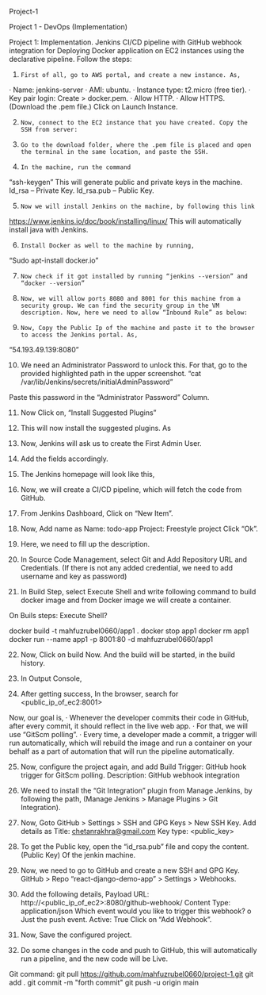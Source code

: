 

Project-1



Project 1 - DevOps (Implementation)

Project 1: Implementation.
 Jenkins CI/CD pipeline with GitHub webhook integration for Deploying Docker application on EC2 instances using the declarative pipeline.
Follow the steps:
1.     First of all, go to AWS portal, and create a new instance. As,
·       Name: jenkins-server
·       AMI: ubuntu.
·       Instance type: t2.micro (free tier).
·       Key pair login: Create > docker.pem.
·       Allow HTTP.
·       Allow HTTPS.
(Download the .pem file.)
Click on Launch Instance.
 

2.     Now, connect to the EC2 instance that you have created. Copy the SSH from server:
 
 
3.     Go to the download folder, where the .pem file is placed and open the terminal in the same location, and paste the SSH.
 
4.     In the machine, run the command
“ssh-keygen”
This will generate public and private keys in the machine.
Id_rsa – Private Key.
Id_rsa.pub – Public Key.
 

5.     Now we will install Jenkins on the machine, by following this link  
https://www.jenkins.io/doc/book/installing/linux/
This will automatically install java with Jenkins.
 
6.     Install Docker as well to the machine by running,
“Sudo apt-install docker.io”
 
7.     Now check if it got installed by running “jenkins --version” and “docker --version”
 

8.     Now, we will allow ports 8080 and 8001 for this machine from a security group. We can find the security group in the VM description. Now, here we need to allow “Inbound Rule” as below:
 
 
9.     Now, Copy the Public Ip of the machine and paste it to the browser to access the Jenkins portal. As,
“54.193.49.139:8080”
 
 
10.  We need an Administrator Password to unlock this. For that, go to the provided highlighted path in the upper screenshot.
“cat /var/lib/Jenkins/secrets/initialAdminPassword”
 
Paste this password in the “Administrator Password” Column.

11.  Now Click on, “Install Suggested Plugins”
 
 
12.  This will now install the suggested plugins. As
 
  
13.  Now, Jenkins will ask us to create the First Admin User.
 
 
14.  Add the fields accordingly.
 
 
15.  The Jenkins homepage will look like this,
 

16.  Now, we will create a CI/CD pipeline, which will fetch the code from GitHub. 

17.  From Jenkins Dashboard, Click on “New Item”.
 
 
18.  Now, Add name as
Name: todo-app
Project: Freestyle project
Click “Ok”.
 

19.  Here, we need to fill up the description.
 

20.  In Source Code Management, select Git and Add Repository URL and Credentials.
(If there is not any added credential, we need to add username and key as password)
 

21.  In Build Step, select Execute Shell and write following command to build docker image and from Docker image we will create a container.
 
 
On Buils steps:
Execute Shell?

docker build -t mahfuzrubel0660/app1 .
docker stop app1
docker rm app1
docker run --name app1 -p 8001:80 -d mahfuzrubel0660/app1

22.  Now, Click on build Now. And the build will be started, in the build history.
 
 
23.  In Output Console,
 
 
24.  After getting success, In the browser, search for
<public_ip_of_ec2:8001>
 
Now, our goal is,
·       Whenever the developer commits their code in GitHub, after every commit, it should reflect in the live web app.
·       For that, we will use “GitScm polling”.
·       Every time, a developer made a commit, a trigger will run automatically, which will rebuild the image and run a container on your behalf as a part of automation that will run the pipeline automatically.

25.  Now, configure the project again, and add
Build Trigger: GitHub hook trigger for GitScm polling.
Description: GitHub webhook integration
 

26.  We need to install the “Git Integration” plugin from Manage Jenkins, by following the path,
(Manage Jenkins > Manage Plugins > Git Integration).
 
 
27.  Now, Goto GitHub > Settings > SSH and GPG Keys > New SSH Key.
Add details as
Title: chetanrakhra@gmail.com
Key type: <public_key>
 
 
28.  To get the Public key, open the “id_rsa.pub” file and copy the content. (Public Key) 
Of the jenkin machine.
 

29.  Now, we need to go to GitHub and create a new SSH and GPG Key.
GitHub > Repo “react-django-demo-app” > Settings > Webhooks.
30.  Add the following details,
Payload URL: http://<public_ip_of_ec2>:8080/github-webhook/
Content Type: application/json
Which event would you like to trigger this webhook?
o  Just the push event.
Active: True
Click on “Add Webhook”.
 
 
31.  Now, Save the configured project.
32.  Do some changes in the code and push to GitHub, this will automatically run a pipeline, and the new code will be Live.


Git command:
git pull https://github.com/mahfuzrubel0660/project-1.git
git add .
git commit -m "forth commit"
git push -u origin main
























